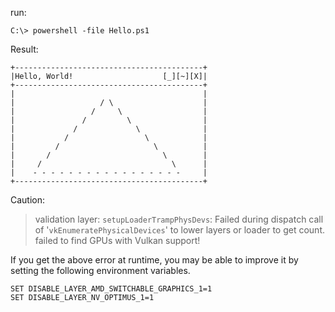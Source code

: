 run:
```
C:\> powershell -file Hello.ps1
```
Result:
```
+------------------------------------------+
|Hello, World!                    [_][~][X]|
+------------------------------------------+
|                                          |
|                   / \                    |
|                 /     \                  |
|               /         \                |
|             /             \              |
|           /                 \            |
|         /                     \          |
|       /                         \        |
|     /                             \      |
|    - - - - - - - - - - - - - - - - -     |
+------------------------------------------+
```


Caution:

> validation layer: `setupLoaderTrampPhysDevs`:  Failed during dispatch call of '`vkEnumeratePhysicalDevices`' to lower layers or loader to get count.
> failed to find GPUs with Vulkan support!

If you get the above error at runtime, you may be able to improve it by setting the following environment variables.

```
SET DISABLE_LAYER_AMD_SWITCHABLE_GRAPHICS_1=1
SET DISABLE_LAYER_NV_OPTIMUS_1=1
```
